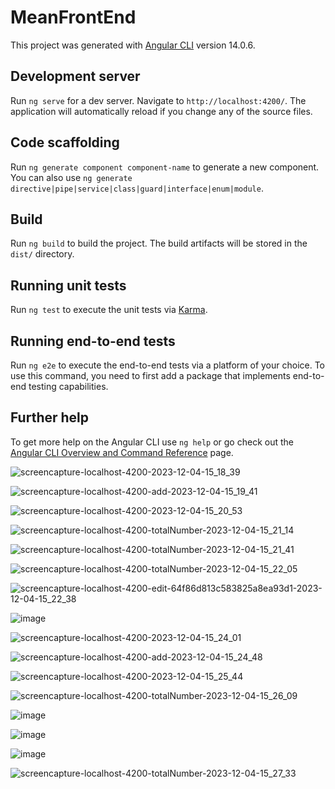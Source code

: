 # MeanFrontEnd

This project was generated with [Angular CLI](https://github.com/angular/angular-cli) version 14.0.6.

## Development server

Run `ng serve` for a dev server. Navigate to `http://localhost:4200/`. The application will automatically reload if you change any of the source files.

## Code scaffolding

Run `ng generate component component-name` to generate a new component. You can also use `ng generate directive|pipe|service|class|guard|interface|enum|module`.

## Build

Run `ng build` to build the project. The build artifacts will be stored in the `dist/` directory.

## Running unit tests

Run `ng test` to execute the unit tests via [Karma](https://karma-runner.github.io).

## Running end-to-end tests

Run `ng e2e` to execute the end-to-end tests via a platform of your choice. To use this command, you need to first add a package that implements end-to-end testing capabilities.

## Further help

To get more help on the Angular CLI use `ng help` or go check out the [Angular CLI Overview and Command Reference](https://angular.io/cli) page.


![screencapture-localhost-4200-2023-12-04-15_18_39](https://github.com/Harshal-Shelar/MEAN-CRUD/assets/58460619/6412ac44-c563-4715-a6a6-d8c9c5c1c147)

![screencapture-localhost-4200-add-2023-12-04-15_19_41](https://github.com/Harshal-Shelar/MEAN-CRUD/assets/58460619/066c7536-8df4-4790-9ed8-9fbf0a8cdcdb)

![screencapture-localhost-4200-2023-12-04-15_20_53](https://github.com/Harshal-Shelar/MEAN-CRUD/assets/58460619/4a2f2010-73b0-44eb-b81c-ca3e02d28eb9)

![screencapture-localhost-4200-totalNumber-2023-12-04-15_21_14](https://github.com/Harshal-Shelar/MEAN-CRUD/assets/58460619/eeeced35-2ee9-4042-b098-0919ac31e0d8)

![screencapture-localhost-4200-totalNumber-2023-12-04-15_21_41](https://github.com/Harshal-Shelar/MEAN-CRUD/assets/58460619/691ac77f-b23b-49f3-9763-a79f9da9b2e8)

![screencapture-localhost-4200-totalNumber-2023-12-04-15_22_05](https://github.com/Harshal-Shelar/MEAN-CRUD/assets/58460619/85132b8d-5e70-47d7-9211-88a39d476dba)

![screencapture-localhost-4200-edit-64f86d813c583825a8ea93d1-2023-12-04-15_22_38](https://github.com/Harshal-Shelar/MEAN-CRUD/assets/58460619/c5fe4801-0ae6-43a5-9116-bb9371f997ef)

![image](https://github.com/Harshal-Shelar/MEAN-CRUD/assets/58460619/451dd7ab-e268-4c84-9546-c2b90b7f435e)

![screencapture-localhost-4200-2023-12-04-15_24_01](https://github.com/Harshal-Shelar/MEAN-CRUD/assets/58460619/9e7da7a9-75f6-4b27-8576-fc2bacaec669)

![screencapture-localhost-4200-add-2023-12-04-15_24_48](https://github.com/Harshal-Shelar/MEAN-CRUD/assets/58460619/91b3df9a-5f13-4e0a-b038-1a6f908debe5)

![screencapture-localhost-4200-2023-12-04-15_25_44](https://github.com/Harshal-Shelar/MEAN-CRUD/assets/58460619/ae8b29ba-c399-4adb-8d6d-47cb0b68e0f3)

![screencapture-localhost-4200-totalNumber-2023-12-04-15_26_09](https://github.com/Harshal-Shelar/MEAN-CRUD/assets/58460619/adea2c95-876f-418f-ab0e-e5b275327791)

![image](https://github.com/Harshal-Shelar/MEAN-CRUD/assets/58460619/eca8f21a-3031-4357-ae71-cc3556723a06)

![image](https://github.com/Harshal-Shelar/MEAN-CRUD/assets/58460619/6235b41f-544b-4991-94e0-be84e8f9a6e4)

![image](https://github.com/Harshal-Shelar/MEAN-CRUD/assets/58460619/37896416-9b7a-4270-a9d6-929d9da58e06)

![screencapture-localhost-4200-totalNumber-2023-12-04-15_27_33](https://github.com/Harshal-Shelar/MEAN-CRUD/assets/58460619/3f0eccc4-d912-430d-bbee-f7559d7200b0)















